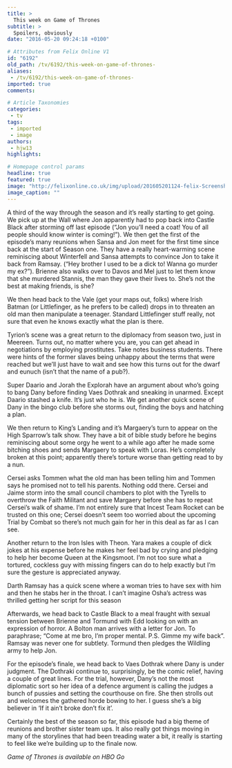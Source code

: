 ```yaml
---
title: >
  This week on Game of Thrones
subtitle: >
  Spoilers, obviously
date: "2016-05-20 09:24:18 +0100"

# Attributes from Felix Online V1
id: "6192"
old_path: /tv/6192/this-week-on-game-of-thrones-
aliases:
 - /tv/6192/this-week-on-game-of-thrones-
imported: true
comments:

# Article Taxonomies
categories:
 - tv
tags:
 - imported
 - image
authors:
 - hjw13
highlights:

# Homepage control params
headline: true
featured: true
image: "http://felixonline.co.uk/img/upload/201605201124-felix-Screenshot-201-1200x675.jpg"
image_caption: ""
---
```


A third of the way through the season and it’s really starting to get going. We pick up at the Wall where Jon apparently had to pop back into Castle Black after storming off last episode (“Jon you’ll need a coat! You of all people should know winter is coming!”). We then get the first of the episode’s many reunions when Sansa and Jon meet for the first time since back at the start of Season one. They have a really heart-warming scene reminiscing about Winterfell and Sansa attempts to convince Jon to take it back from Ramsay. (“Hey brother I used to be a dick to! Wanna go murder my ex?”). Brienne also walks over to Davos and Mel just to let them know that she murdered Stannis, the man they gave their lives to. She’s not the best at making friends, is she?

We then head back to the Vale (get your maps out, folks) where Irish Batman (or Littlefinger, as he prefers to be called) drops in to threaten an old man then manipulate a teenager. Standard Littlefinger stuff really, not sure that even he knows exactly what the plan is there.

Tyrion’s scene was a great return to the diplomacy from season two, just in Meereen. Turns out, no matter where you are, you can get ahead in negotiations by employing prostitutes. Take notes business students. There were hints of the former slaves being unhappy about the terms that were reached but we’ll just have to wait and see how this turns out for the dwarf and eunuch (isn’t that the name of a pub?).

Super Daario and Jorah the Explorah have an argument about who’s going to bang Dany before finding Vaes Dothrak and sneaking in unarmed. Except Daario stashed a knife. It’s just who he is. We get another quick scene of Dany in the bingo club before she storms out, finding the boys and hatching a plan.

We then return to King’s Landing and it’s Margaery’s turn to appear on the High Sparrow’s talk show. They have a bit of bible study before he begins reminiscing about some orgy he went to a while ago after he made some bitching shoes and sends Margaery to speak with Loras. He’s completely broken at this point; apparently there’s torture worse than getting read to by a nun.

Cersei asks Tommen what the old man has been telling him and Tommen says he promised not to tell his parents. Nothing odd there. Cersei and Jaime storm into the small council chambers to plot with the Tyrells to overthrow the Faith Militant and save Margaery before she has to repeat Cersei’s walk of shame. I’m not entirely sure that Incest Team Rocket can be trusted on this one; Cersei doesn’t seem too worried about the upcoming Trial by Combat so there’s not much gain for her in this deal as far as I can see.

Another return to the Iron Isles with Theon. Yara makes a couple of dick jokes at his expense before he makes her feel bad by crying and pledging to help her become Queen at the Kingsmoot. I’m not too sure what a tortured, cockless guy with missing fingers can do to help exactly but I’m sure the gesture is appreciated anyway.

Darth Ramsay has a quick scene where a woman tries to have sex with him and then he stabs her in the throat. I can’t imagine Osha’s actress was thrilled getting her script for this season

Afterwards, we head back to Castle Black to a meal fraught with sexual tension between Brienne and Tormund with Edd looking on with an expression of horror. A Bolton man arrives with a letter for Jon. To paraphrase; “Come at me bro, I’m proper mental. P.S. Gimme my wife back”. Ramsay was never one for subtlety. Tormund then pledges the Wildling army to help Jon.

For the episode’s finale, we head back to Vaes Dothrak where Dany is under judgment. The Dothraki continue to, surprisingly, be the comic relief, having a couple of great lines. For the trial, however, Dany’s not the most diplomatic sort so her idea of a defence argument is calling the judges a bunch of pussies and setting the courthouse on fire. She then strolls out and welcomes the gathered horde bowing to her. I guess she’s a big believer in ‘If it ain’t broke don’t fix it’.

Certainly the best of the season so far, this episode had a big theme of reunions and brother sister team ups. It also really got things moving in many of the storylines that had been treading water a bit, it really is starting to feel like we’re building up to the finale now.

_Game of Thrones is available on HBO Go_

